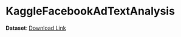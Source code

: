 # KaggleFacebookAdTextAnalysis

__Dataset__: [Download Link](https://www.kaggle.com/mrmorj/political-advertisements-from-facebook/download)

